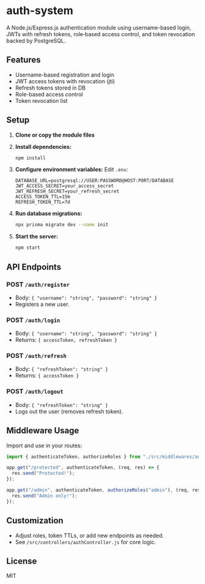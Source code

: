 # auth-system

A Node.js/Express.js authentication module using username-based login, JWTs with refresh tokens, role‑based access control, and token revocation backed by PostgreSQL.

## Features

- Username-based registration and login
- JWT access tokens with revocation (jti)
- Refresh tokens stored in DB
- Role-based access control
- Token revocation list

## Setup

1. **Clone or copy the module files**
2. **Install dependencies:**

   ```sh
   npm install
   ```

3. **Configure environment variables:**
   Edit `.env`:

   ```env
   DATABASE_URL=postgresql://USER:PASSWORD@HOST:PORT/DATABASE
   JWT_ACCESS_SECRET=your_access_secret
   JWT_REFRESH_SECRET=your_refresh_secret
   ACCESS_TOKEN_TTL=15m
   REFRESH_TOKEN_TTL=7d
   ```

4. **Run database migrations:**

   ```sh
   npx prisma migrate dev --name init
   ```

5. **Start the server:**

   ```sh
   npm start
   ```

## API Endpoints

### POST `/auth/register`

- Body: `{ "username": "string", "password": "string" }`
- Registers a new user.

### POST `/auth/login`

- Body: `{ "username": "string", "password": "string" }`
- Returns: `{ accessToken, refreshToken }`

### POST `/auth/refresh`

- Body: `{ "refreshToken": "string" }`
- Returns: `{ accessToken }`

### POST `/auth/logout`

- Body: `{ "refreshToken": "string" }`
- Logs out the user (removes refresh token).

## Middleware Usage

Import and use in your routes:

```js
import { authenticateToken, authorizeRoles } from "./src/middlewares/auth.js";

app.get("/protected", authenticateToken, (req, res) => {
  res.send("Protected!");
});

app.get("/admin", authenticateToken, authorizeRoles("admin"), (req, res) => {
  res.send("Admin only!");
});
```

## Customization

- Adjust roles, token TTLs, or add new endpoints as needed.
- See `/src/controllers/authController.js` for core logic.

## License

MIT
